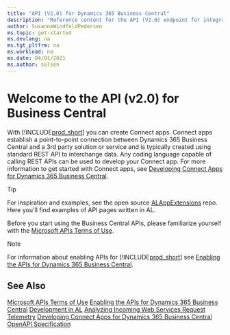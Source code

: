```yaml
---
title: "API (V2.0) for Dynamics 365 Business Central"
description: "Reference content for the API (V2.0) endpoint for integration with Dynamics 365 Business Central."
author: SusanneWindfeldPedersen
ms.topic: get-started
ms.devlang: na
ms.tgt_pltfrm: na
ms.workload: na
ms.date: 04/01/2021
ms.author: solsen
---
```


# Welcome to the API (v2.0) for Business Central

With [!INCLUDE[prod_short](../../includes/prod_short.md)] you can create Connect apps. Connect apps establish a point-to-point connection between Dynamics 365 Business Central and a 3rd party solution or service and is typically created using standard REST API to interchange data. Any coding language capable of calling REST APIs can be used to develop your Connect app. For more information to get started with Connect apps, see [Developing Connect Apps for Dynamics 365 Business Central](/dynamics365/business-central/dev-itpro/developer/devenv-develop-connect-apps).

> [!TIP]  
> For inspiration and examples, see the open source [ALAppExtensions](https://github.com/microsoft/ALAppExtensions/tree/main/Apps/W1/APIV2/app/src/pages) repo. Here you'll find examples of API pages written in AL.

Before you start using the Business Central APIs, please familiarize yourself with the [Microsoft APIs Terms of Use](/legal/microsoft-apis/terms-of-use).

> [!NOTE]  
> For information about enabling APIs for [!INCLUDE[prod_short](../../includes/prod_short.md)] see [Enabling the APIs for Dynamics 365 Business Central](enabling-apis-for-dynamics-nav.md).

## See Also

[Microsoft APIs Terms of Use](/legal/microsoft-apis/terms-of-use)
[Enabling the APIs for Dynamics 365 Business Central](enabling-apis-for-dynamics-nav.md)
[Development in AL](/dynamics365/business-central/dev-itpro/developer/devenv-dev-overview)
[Analyzing Incoming Web Services Request Telemetry](../../administration/telemetry-webservices-trace.md)
[Developing Connect Apps for Dynamics 365 Business Central](/dynamics365/business-central/dev-itpro/developer/devenv-develop-connect-apps)
[OpenAPI Specification](dynamics-open-api.md)
